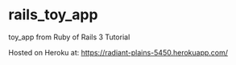 rails_toy_app
=============

toy_app from Ruby of Rails 3 Tutorial

Hosted on Heroku at:
https://radiant-plains-5450.herokuapp.com/